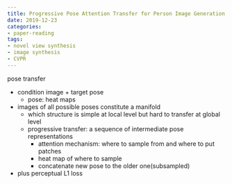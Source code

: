 ```yaml
---
title: Progressive Pose Attention Transfer for Person Image Generation
date: 2019-12-23
categories:
- paper-reading
tags:
- novel view synthesis
- image synthesis
- CVPR
---
```


pose transfer
- condition image + target pose
    - pose: heat maps
- images of all possible poses constitute a manifold
    - which structure is simple at local level but hard to transfer at global level
    - progressive transfer: a sequence of intermediate pose representations
        - attention mechanism: where to sample from and where to put patches
        - heat map of where to sample
        - concatenate new pose to the older one(subsampled)
- plus perceptual L1 loss
